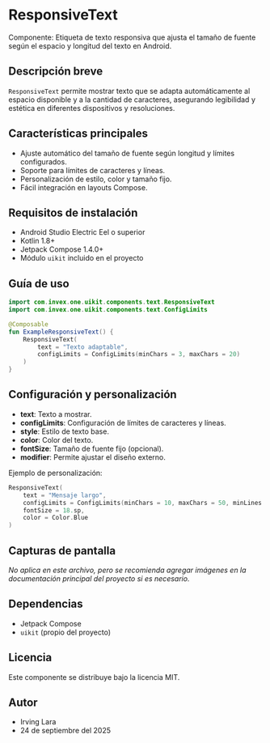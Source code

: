 # ResponsiveText

Componente: Etiqueta de texto responsiva que ajusta el tamaño de fuente según el espacio y longitud del texto en Android.

## Descripción breve
`ResponsiveText` permite mostrar texto que se adapta automáticamente al espacio disponible y a la cantidad de caracteres, asegurando legibilidad y estética en diferentes dispositivos y resoluciones.

## Características principales
- Ajuste automático del tamaño de fuente según longitud y límites configurados.
- Soporte para límites de caracteres y líneas.
- Personalización de estilo, color y tamaño fijo.
- Fácil integración en layouts Compose.

## Requisitos de instalación
- Android Studio Electric Eel o superior
- Kotlin 1.8+
- Jetpack Compose 1.4.0+
- Módulo `uikit` incluido en el proyecto

## Guía de uso
```kotlin
import com.invex.one.uikit.components.text.ResponsiveText
import com.invex.one.uikit.components.text.ConfigLimits

@Composable
fun ExampleResponsiveText() {
    ResponsiveText(
        text = "Texto adaptable",
        configLimits = ConfigLimits(minChars = 3, maxChars = 20)
    )
}
```

## Configuración y personalización
- **text**: Texto a mostrar.
- **configLimits**: Configuración de límites de caracteres y líneas.
- **style**: Estilo de texto base.
- **color**: Color del texto.
- **fontSize**: Tamaño de fuente fijo (opcional).
- **modifier**: Permite ajustar el diseño externo.

Ejemplo de personalización:
```kotlin
ResponsiveText(
    text = "Mensaje largo",
    configLimits = ConfigLimits(minChars = 10, maxChars = 50, minLines = 2, maxLines = 3),
    fontSize = 18.sp,
    color = Color.Blue
)
```

## Capturas de pantalla
*No aplica en este archivo, pero se recomienda agregar imágenes en la documentación principal del proyecto si es necesario.*

## Dependencias
- Jetpack Compose
- `uikit` (propio del proyecto)

## Licencia
Este componente se distribuye bajo la licencia MIT.

## Autor
- Irving Lara
- 24 de septiembre del 2025

